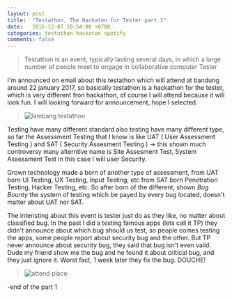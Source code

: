 ```yaml
---
layout: post
title:  "Testathon, The Hackaton for Tester part 1"
date:   2016-12-07 10:54:00 +0700
categories: testathon hackaton spotify
comments: false
---
```


> Testathon is an event, typically lasting several days, in which a large number of people meet to engage in collaborative computer Tester

I'm announced on email about this testathon which will attend at bandung around 22 january 2017, so basically testathon is a hackathon for the tester, which is very different fron hackathon, of course I will attend because it will look fun. I will looking forward for announcement, hope I selected.

> ![lambang testathon](http://k1m0ch1.github.io/images/testathon.png)

Testing have many different standard also testing have many different type, so far the Assessment Testing that I know is like UAT ( User Assessment Testing ) and SAT ( Security Assesment Testing ) -> this shown much controversy many alterntive name is Site Assesment Test, System Assessment Test in this case I will user Security.

Grown technology made a born of another type of assessment, from UAT born UI Testing, UX Testing, Input Testing, etc from SAT born Penetration Testing, Hacker Testing, etc. So after born of the different, shown *Bug Bounty* the system of testing which be payed by every bug located, doesn't matter about UAT nor SAT.

The interisting about this event is tester just do as they like, no matter about classified bug. In the past I did a testing famous apps (lets call it TP) they didn't announce about which bug should us test, so people comes testing the apps, some people report about security bug and the other. But TP never announce about security bug, they said that bug isn't even valid. Dude my friend show me the bug and he found it about critical bug, and they just ignore it. Worst fact, 1 week later they fix the bug. DOUCHE!

> ![attend place](http://k1m0ch1.github.io/images/testathon-attend-1.png)

-end of the part 1